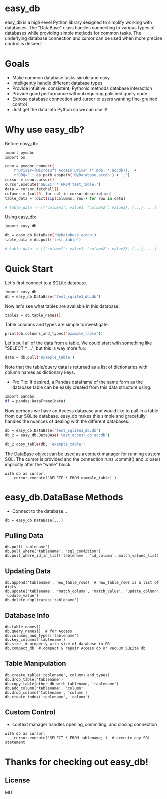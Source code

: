 # easy_db

easy_db is a high-level Python library designed to simplify working with databases.  The "DataBase" class handles connecting to various
types of databases while providing simple methods for common tasks.  The underlying database connection and cursor can be used when more
precise control is desired.

# Goals

 - Make common database tasks simple and easy
 - Intelligently handle different database types
 - Provide intuitive, consistent, Pythonic methods database interaction
 - Provide good performance without requiring polished query code
 - Expose database connection and cursor to users wanting fine-grained control
 - Just get the data into Python so we can use it!


# Why use easy_db?

Before easy_db:
```sh
import pyodbc
import os

conn = pyodbc.connect(
    r'Driver={Microsoft Access Driver (*.mdb, *.accdb)};' +
    r'DBQ=' + os.path.abspath('MyDatabase.accdb') + ';')
cursor = conn.cursor()
cursor.execute('SELECT * FROM test_table;')
data = cursor.fetchall()
columns = [col[0] for col in cursor.description]
table_data = [dict(zip(columns, row)) for row in data]

# table_data -> [{'column1': value1, 'column2': value2}, {...}, ...]
```

Using easy_db:
```sh
import easy_db

db = easy_db.DataBase('MyDatabase.accdb')
table_data = db.pull('test_table')

# table_data -> [{'column1': value1, 'column2': value2}, {...}, ...]
```


# Quick Start

Let's first connect to a SQLite database.
```sh
import easy_db
db = easy_db.DataBase('test_sqlite3_db.db')
```

Now let's see what tables are available in this database.
```sh
tables = db.table_names()
```

Table columns and types are simple to investigate.
```sh
print(db.columns_and_types('example_table'))
```

Let's pull all of the data from a table.  We could start with something like "SELECT * ...", but this is way more fun:
```sh
data = db.pull('example_table')
```

Note that the table/query data is returned as a list of dictionaries with column names as dictionary keys.

 - Pro Tip:  If desired, a Pandas dataframe of the same form as the database table can be easily created from this data structure using:
```sh
import pandas
df = pandas.DataFrame(data)
```

Now perhaps we have an Access database and would like to pull in a table from our SQLite database.  easy_db makes this simple and gracefully handles the nuances of dealing with the different databases.
```sh
db = easy_db.DataBase('test_sqlite3_db.db')
db_2 = easy_db.DataBase('test_access_db.accdb')

db_2.copy_table(db, 'example_table')
```

The DataBase object can be used as a context manager for running custom SQL.  The cursor is provided and the connection runs .commit() and .close() implicitly after the "while" block.
```
with db as cursor:
    cursor.execute('DELETE * FROM example_table;')
```



# easy_db.DataBase Methods
 - Connect to the database...
```
db = easy_db.DataBase(...)
```

## Pulling Data
```
db.pull('tablename')
db.pull_where('tablename', 'sql_condition')
db.pull_where_id_in_list('tablename', 'id_column', match_values_list)
```

## Updating Data
```
db.append('tablename', new_table_rows)  # new_table_rows is a list of dicts
db.update('tablename', 'match_column', 'match_value', 'update_column', 'update_value')
db.delete_duplicates('tablename')
```

## Database Info
```
db.table_names()
db.query_names()  # for Access
db.columns_and_types('tablename')
db.key_columns('tablename')
db.size  # property with size of database in GB
db.compact_db  # compact & repair Access db or vacuum SQLite db
```

## Table Manipulation
```
db.create_table('tablename', columns_and_types)
db.drop_table('tablename')
db.copy_table(other_db_with_tablename, 'tablename')
db.add_column('tablename', 'column')
db.drop_column('tablename', 'column')
db.create_index('tablename', 'column')
```

## Custom Control
 - context manager handles opening, commiting, and closing connection
```
with db as cursor:
    cursor.execute('SELECT * FROM tablename;')  # execute any SQL statement
```


# Thanks for checking out easy_db!

License
----
MIT
